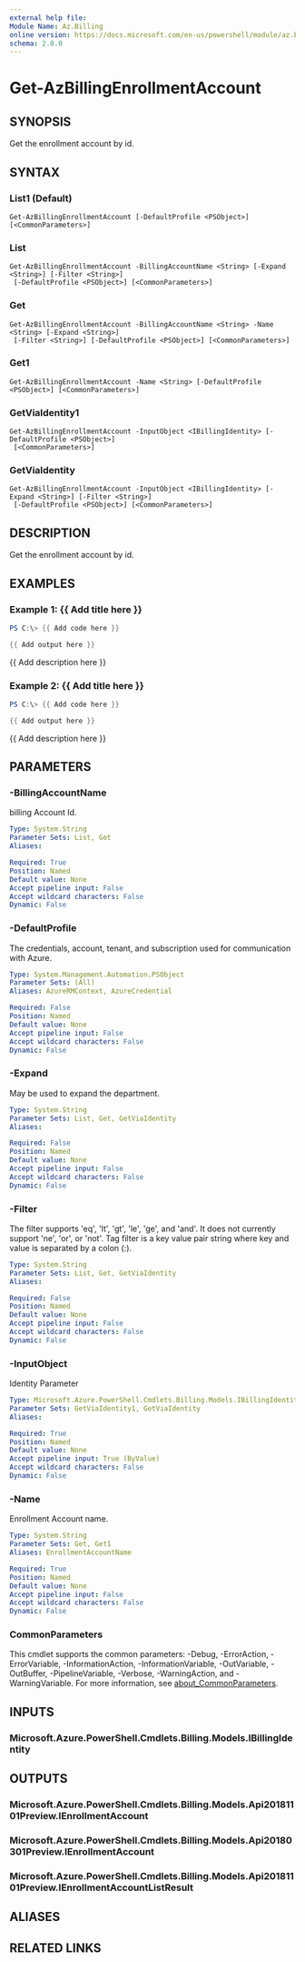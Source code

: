 ```yaml
---
external help file:
Module Name: Az.Billing
online version: https://docs.microsoft.com/en-us/powershell/module/az.billing/get-azbillingenrollmentaccount
schema: 2.0.0
---
```


# Get-AzBillingEnrollmentAccount

## SYNOPSIS
Get the enrollment account by id.

## SYNTAX

### List1 (Default)
```
Get-AzBillingEnrollmentAccount [-DefaultProfile <PSObject>] [<CommonParameters>]
```

### List
```
Get-AzBillingEnrollmentAccount -BillingAccountName <String> [-Expand <String>] [-Filter <String>]
 [-DefaultProfile <PSObject>] [<CommonParameters>]
```

### Get
```
Get-AzBillingEnrollmentAccount -BillingAccountName <String> -Name <String> [-Expand <String>]
 [-Filter <String>] [-DefaultProfile <PSObject>] [<CommonParameters>]
```

### Get1
```
Get-AzBillingEnrollmentAccount -Name <String> [-DefaultProfile <PSObject>] [<CommonParameters>]
```

### GetViaIdentity1
```
Get-AzBillingEnrollmentAccount -InputObject <IBillingIdentity> [-DefaultProfile <PSObject>]
 [<CommonParameters>]
```

### GetViaIdentity
```
Get-AzBillingEnrollmentAccount -InputObject <IBillingIdentity> [-Expand <String>] [-Filter <String>]
 [-DefaultProfile <PSObject>] [<CommonParameters>]
```

## DESCRIPTION
Get the enrollment account by id.

## EXAMPLES

### Example 1: {{ Add title here }}
```powershell
PS C:\> {{ Add code here }}

{{ Add output here }}
```

{{ Add description here }}

### Example 2: {{ Add title here }}
```powershell
PS C:\> {{ Add code here }}

{{ Add output here }}
```

{{ Add description here }}

## PARAMETERS

### -BillingAccountName
billing Account Id.

```yaml
Type: System.String
Parameter Sets: List, Get
Aliases:

Required: True
Position: Named
Default value: None
Accept pipeline input: False
Accept wildcard characters: False
Dynamic: False
```

### -DefaultProfile
The credentials, account, tenant, and subscription used for communication with Azure.

```yaml
Type: System.Management.Automation.PSObject
Parameter Sets: (All)
Aliases: AzureRMContext, AzureCredential

Required: False
Position: Named
Default value: None
Accept pipeline input: False
Accept wildcard characters: False
Dynamic: False
```

### -Expand
May be used to expand the department.

```yaml
Type: System.String
Parameter Sets: List, Get, GetViaIdentity
Aliases:

Required: False
Position: Named
Default value: None
Accept pipeline input: False
Accept wildcard characters: False
Dynamic: False
```

### -Filter
The filter supports 'eq', 'lt', 'gt', 'le', 'ge', and 'and'.
It does not currently support 'ne', 'or', or 'not'.
Tag filter is a key value pair string where key and value is separated by a colon (:).

```yaml
Type: System.String
Parameter Sets: List, Get, GetViaIdentity
Aliases:

Required: False
Position: Named
Default value: None
Accept pipeline input: False
Accept wildcard characters: False
Dynamic: False
```

### -InputObject
Identity Parameter

```yaml
Type: Microsoft.Azure.PowerShell.Cmdlets.Billing.Models.IBillingIdentity
Parameter Sets: GetViaIdentity1, GetViaIdentity
Aliases:

Required: True
Position: Named
Default value: None
Accept pipeline input: True (ByValue)
Accept wildcard characters: False
Dynamic: False
```

### -Name
Enrollment Account name.

```yaml
Type: System.String
Parameter Sets: Get, Get1
Aliases: EnrollmentAccountName

Required: True
Position: Named
Default value: None
Accept pipeline input: False
Accept wildcard characters: False
Dynamic: False
```

### CommonParameters
This cmdlet supports the common parameters: -Debug, -ErrorAction, -ErrorVariable, -InformationAction, -InformationVariable, -OutVariable, -OutBuffer, -PipelineVariable, -Verbose, -WarningAction, and -WarningVariable. For more information, see [about_CommonParameters](http://go.microsoft.com/fwlink/?LinkID=113216).

## INPUTS

### Microsoft.Azure.PowerShell.Cmdlets.Billing.Models.IBillingIdentity

## OUTPUTS

### Microsoft.Azure.PowerShell.Cmdlets.Billing.Models.Api20181101Preview.IEnrollmentAccount

### Microsoft.Azure.PowerShell.Cmdlets.Billing.Models.Api20180301Preview.IEnrollmentAccount

### Microsoft.Azure.PowerShell.Cmdlets.Billing.Models.Api20181101Preview.IEnrollmentAccountListResult

## ALIASES

## RELATED LINKS

